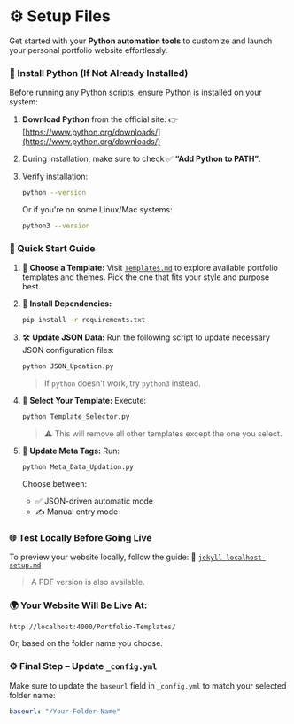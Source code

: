 # ⚙️ Setup Files

Get started with your **Python automation tools** to customize and launch your personal portfolio website effortlessly.

### 🐍 Install Python (If Not Already Installed)

Before running any Python scripts, ensure Python is installed on your system:

1. **Download Python** from the official site:
   👉 [https://www.python.org/downloads/](https://www.python.org/downloads/)

2. During installation, make sure to check ✅ **“Add Python to PATH”**.

3. Verify installation:

   ```bash
   python --version
   ```

   Or if you're on some Linux/Mac systems:

   ```bash
   python3 --version
   ```

### 🚀 Quick Start Guide

1. 📁 **Choose a Template:**
   Visit [`Templates.md`](../Templates.md) to explore available portfolio templates and themes. Pick the one that fits your style and purpose best.

2. 💾 **Install Dependencies:**

   ```bash
   pip install -r requirements.txt
   ```

3. 🛠️ **Update JSON Data:**
   Run the following script to update necessary JSON configuration files:

   ```bash
   python JSON_Updation.py
   ```

   > If `python` doesn't work, try `python3` instead.

4. 🎨 **Select Your Template:**
   Execute:

   ```bash
   python Template_Selector.py
   ```

   > ⚠️ This will remove all other templates except the one you select.

5. 🧩 **Update Meta Tags:**
   Run:

   ```bash
   python Meta_Data_Updation.py
   ```

   Choose between:

   * ✅ JSON-driven automatic mode
   * ✍️ Manual entry mode

### 🌐 Test Locally Before Going Live

To preview your website locally, follow the guide:
📄 [`jekyll-localhost-setup.md`](../Localhost_Setup/jekyll-localhost-setup.md)

> A PDF version is also available.

### 🌍 Your Website Will Be Live At:

```
http://localhost:4000/Portfolio-Templates/
```

Or, based on the folder name you choose.

### ⚙️ Final Step – Update `_config.yml`

Make sure to update the `baseurl` field in `_config.yml` to match your selected folder name:

```yml
baseurl: "/Your-Folder-Name"
```